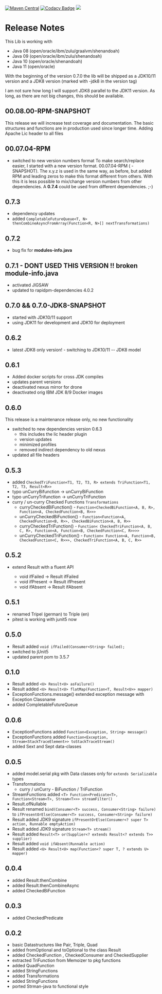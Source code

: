 [![Maven Central](https://maven-badges.herokuapp.com/maven-central/org.rapidpm/rapidpm-functional-reactive/badge.svg)](https://maven-badges.herokuapp.com/maven-central/org.rapidpm/rapidpm-functional-reactive)
[![Codacy Badge](https://api.codacy.com/project/badge/Grade/a0b7d530374d400fa9a79d270cf95c1a)](https://www.codacy.com/app/sven-ruppert/functional-reactive-lib?utm_source=github.com&amp;utm_medium=referral&amp;utm_content=functional-reactive/functional-reactive-lib&amp;utm_campaign=Badge_Grade)
[![](http://drone.rapidpm.org/api/badges/RapidPM/functional-reactive-lib/status.svg?branch=develop)](http://drone.rapidpm.org/api/badges/RapidPM/functional-reactive-lib/status.svg?branch=develop)


# Release Notes

This Lib is working with
 * Java 08 (open/oracle/ibm/zulu/graalvm/shenandoah)
 * Java 09 (open/oracle/ibm/zulu/shenandoah)
 * Java 10 (open/oracle/shenandoah)
 * Java 11 (open/oracle)
 
With the beginning of the version 0.7.0
the lib will be shipped as a JDK10/11 version and 
a JDK8 version (marked with -jdk8 in the version tag)

I am not sure how long I will support JDK8 parallel to the JDK11 version.
As long, as there are not big changes, this should be available.


 
## 00.08.00-RPM-SNAPSHOT
This release we will increase test coverage and documentation.
The basic structures and functions are in production used since longer time.
Adding Apache Lic header to all files

## 00.07.04-RPM
* switched to new version numbers format
  To make search/replace easier, I started with a new version format.
  00.07.04-RPM ( -SNAPSHOT). The x.y.z is used in the same way, as before, but added RPM
  and leading zeros to make this format different from others.
  With this it is less possible to mix/change version numbers from 
  other dependencies. A **0.7.4** could be used from different 
  dependencies. ;-) 

## 0.7.3
* dependency updates
* added ```CompletableFutureQueue<T, N> thenCombineAsyncFromArray(Function<R, N>[] nextTransformations)```

## 0.7.2
* bug fix for **modules-info.java**

## 0.7.1 - DONT USED THIS VERSION !! broken module-info.java
* activated JIGSAW
* updated to rapidpm-dependencies 4.0.2

## 0.7.0 && 0.7.0-JDK8-SNAPSHOT
* started with JDK10/11 support
* using JDK11 for development and JDK10 for deployment

## 0.6.2
* latest JDK8 only version! - switching to JDK10/11 -- JDK8 model

## 0.6.1
* Added docker scripts for cross JDK compiles
* updates parent versions
* deactivated nexus mirror for drone
* deactivated orig IBM JDK 8/9 Docker images

## 0.6.0
This release is a maintenance release only, no new functionality 
* switched to new dependencies version 0.6.3
    * this includes the lic header plugin
    * version updates
    * minimized profiles
    * removed indirect dependency to old nexus
* updated all file headers

## 0.5.3
* added ```CheckedTriFunction<T1, T2, T3, R> extends TriFunction<T1, T2, T3, Result<R>>```
* typo unCurryBifunction -> unCurryBiFunction
* typo unCurryTrifunction -> unCurryTriFunction
* curry / un-curry Checked Functions ```Transformations```
    * curryCheckedBiFunction() - ```Function<CheckedBiFunction<A, B, R>, Function<A, CheckedFunction<B, R>>>```
    * unCurryCheckedBiFunction() - ```Function<Function<A, CheckedFunction<B, R>>, CheckedBiFunction<A, B, R>>```
    * curryCheckedTriFunction() - ```Function<
            CheckedTriFunction<A, B, C, R>,
            Function<A, Function<B, CheckedFunction<C, R>>>>```
    * unCurryCheckedTriFunction() - ```Function<
            Function<A, Function<B, CheckedFunction<C, R>>>,
            CheckedTriFunction<A, B, C, R>>``` 
    
## 0.5.2
* extend Result<T> with a fluent API
    * void ifFailed -> Result<T> ifFailed
    * void ifPresent -> Result<T> ifPresent
    * void ifAbsent -> Result<T> ifAbsent
    
## 0.5.1
* renamed Tripel (german) to Triple (en)
* pitest is working with junit5 now

## 0.5.0
* Result added ```void ifFailed(Consumer<String> failed);```
* switched to jUnit5
* updated parent pom to 3.5.7

## 0.1.0
* Result added ```<U> Result<U> asFailure()```
* Result added ```<U> Result<U> flatMap(Function<T, Result<U>> mapper)```
* ExceptionFunctions.message() extended exception message with Exception Classname
* added CompletableFutureQueue

## 0.0.6
* ExceptionFunctions added ```Function<Exception, String> message()```
* ExceptionFunctions added ```Function<Exception, Stream<StackTraceElement>> toStackTraceStream()```
* added Sext and Sept data-classes

## 0.0.5
* added model.serial pkg with Data classes only for ```extends Serializable``` types
* Transformations
    + curry / unCurry - BiFunction / TriFunction
* StreamFunctions added ```<T> Function<Predicate<T>, Function<Stream<T>, Stream<T>>> streamFilter()```
* Result.ofNullable
* Result renamed ```bind(Consumer<T> success, Consumer<String> failure)``` 
        to 
        ```ifPresentOrElse(Consumer<T> success, Consumer<String> failure)```
* Result added JDK9 signature ```ifPresentOrElse(Consumer<? super T> action, Runnable emptyAction)```
* Result added JDK9 signature ```Stream<T> stream()```
* Result added ```Result<T> or(Supplier<? extends Result<? extends T>> supplier)```
* Result added ```void ifAbsent(Runnable action)```
* Result added ```<U> Result<U> map(Function<? super T, ? extends U> mapper)```


## 0.0.4
* added Result.thenCombine
* added Result.thenCombineAsync
* added CheckedBiFunction

## 0.0.3
* added CheckedPredicate

## 0.0.2
* basic Datastructures like Pair, Triple, Quad
* added fromOptional and toOptional to the class Result
* added CheckedFunction , CheckedConsumer and CheckedSupplier
* extracted TriFunction from Memoizer to pkg functions
* added QuadFunction
* added StringFunctions
* added Transformations 
* added StringFunctions
* ported Strman-java to functional style